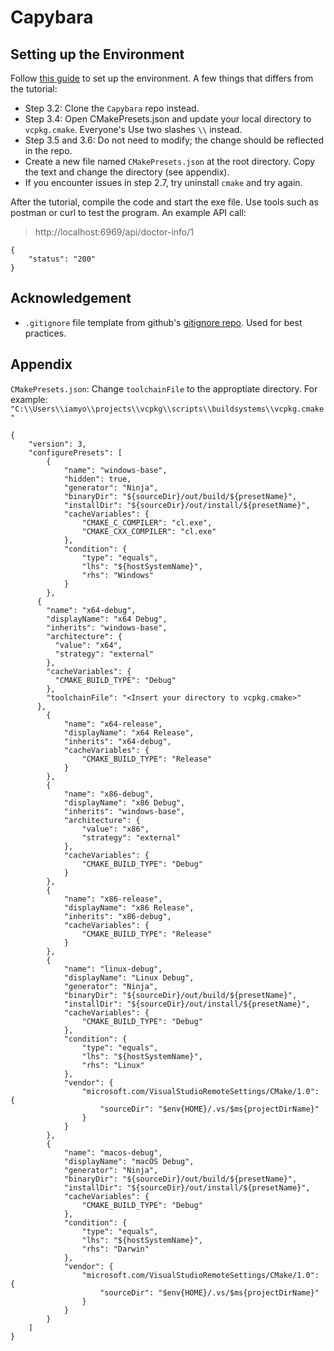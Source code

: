 # Capybara

## Setting up the Environment

Follow [this guide](https://everythingtech.dev/2023/06/step-by-step-guide-on-how-to-get-started-with-drogon-on-windows-with-visual-studio/) to set up the environment. A few things that differs from the tutorial:
* Step 3.2: Clone the `Capybara` repo instead. 
* Step 3.4: Open CMakePresets.json and update your local directory to `vcpkg.cmake`. Everyone's Use two slashes `\\` instead. 
* Step 3.5 and 3.6: Do not need to modify; the change should be reflected in the repo. 
* Create a new file named `CMakePresets.json` at the root directory. Copy the text and change the directory (see appendix). 
* If you encounter issues in step 2.7, try uninstall `cmake` and try again. 

After the tutorial, compile the code and start the exe file. Use tools such as postman or curl to test the program. An example API call:
> http://localhost:6969/api/doctor-info/1
```
{
    "status": "200"
}
```

## Acknowledgement
* `.gitignore` file template from github's [gitignore repo](https://github.com/github/gitignore/blob/main/VisualStudio.gitignore). Used for best practices. 

## Appendix
`CMakePresets.json`: Change `toolchainFile` to the approptiate directory. For example: `"C:\\Users\\iamyo\\projects\\vcpkg\\scripts\\buildsystems\\vcpkg.cmake"`
```
{
    "version": 3,
    "configurePresets": [
        {
            "name": "windows-base",
            "hidden": true,
            "generator": "Ninja",
            "binaryDir": "${sourceDir}/out/build/${presetName}",
            "installDir": "${sourceDir}/out/install/${presetName}",
            "cacheVariables": {
                "CMAKE_C_COMPILER": "cl.exe",
                "CMAKE_CXX_COMPILER": "cl.exe"
            },
            "condition": {
                "type": "equals",
                "lhs": "${hostSystemName}",
                "rhs": "Windows"
            }
        },
      {
        "name": "x64-debug",
        "displayName": "x64 Debug",
        "inherits": "windows-base",
        "architecture": {
          "value": "x64",
          "strategy": "external"
        },
        "cacheVariables": {
          "CMAKE_BUILD_TYPE": "Debug"
        },
        "toolchainFile": "<Insert your directory to vcpkg.cmake>"
      },
        {
            "name": "x64-release",
            "displayName": "x64 Release",
            "inherits": "x64-debug",
            "cacheVariables": {
                "CMAKE_BUILD_TYPE": "Release"
            }
        },
        {
            "name": "x86-debug",
            "displayName": "x86 Debug",
            "inherits": "windows-base",
            "architecture": {
                "value": "x86",
                "strategy": "external"
            },
            "cacheVariables": {
                "CMAKE_BUILD_TYPE": "Debug"
            }
        },
        {
            "name": "x86-release",
            "displayName": "x86 Release",
            "inherits": "x86-debug",
            "cacheVariables": {
                "CMAKE_BUILD_TYPE": "Release"
            }
        },
        {
            "name": "linux-debug",
            "displayName": "Linux Debug",
            "generator": "Ninja",
            "binaryDir": "${sourceDir}/out/build/${presetName}",
            "installDir": "${sourceDir}/out/install/${presetName}",
            "cacheVariables": {
                "CMAKE_BUILD_TYPE": "Debug"
            },
            "condition": {
                "type": "equals",
                "lhs": "${hostSystemName}",
                "rhs": "Linux"
            },
            "vendor": {
                "microsoft.com/VisualStudioRemoteSettings/CMake/1.0": {
                    "sourceDir": "$env{HOME}/.vs/$ms{projectDirName}"
                }
            }
        },
        {
            "name": "macos-debug",
            "displayName": "macOS Debug",
            "generator": "Ninja",
            "binaryDir": "${sourceDir}/out/build/${presetName}",
            "installDir": "${sourceDir}/out/install/${presetName}",
            "cacheVariables": {
                "CMAKE_BUILD_TYPE": "Debug"
            },
            "condition": {
                "type": "equals",
                "lhs": "${hostSystemName}",
                "rhs": "Darwin"
            },
            "vendor": {
                "microsoft.com/VisualStudioRemoteSettings/CMake/1.0": {
                    "sourceDir": "$env{HOME}/.vs/$ms{projectDirName}"
                }
            }
        }
    ]
}

```